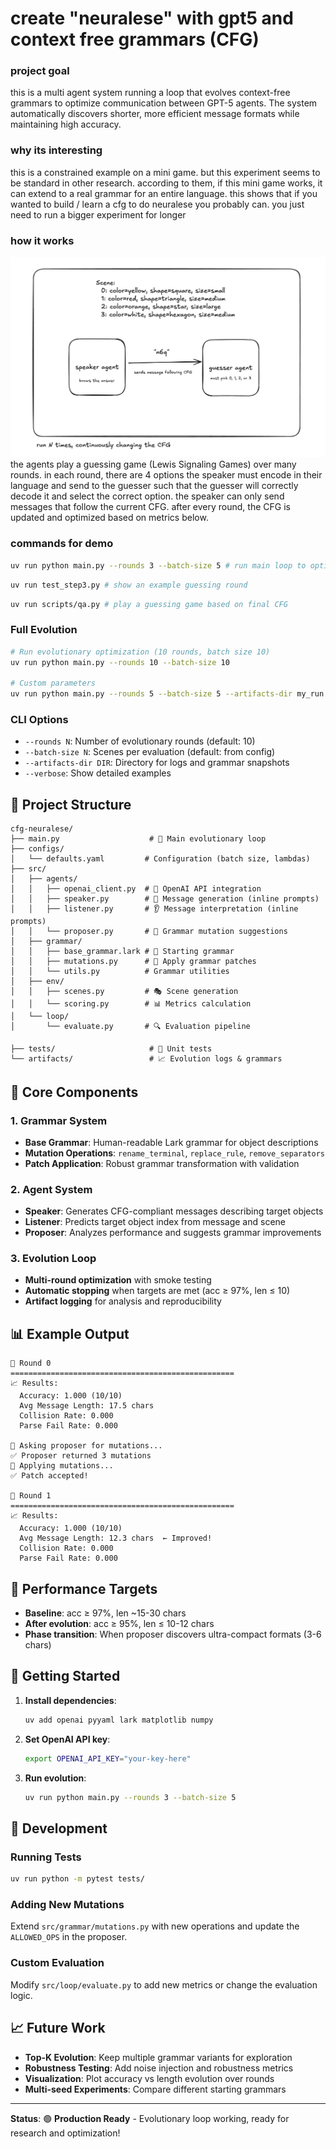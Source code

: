 # create "neuralese" with gpt5 and context free grammars (CFG)

### project goal

this is a multi agent system running a loop that evolves context-free grammars to optimize communication between GPT-5 agents. The system automatically discovers shorter, more efficient message formats while maintaining high accuracy.

### why its interesting

this is a constrained example on a mini game. but this experiment seems to be standard in other research. according to them, if this mini game works, it can extend to a real grammar for an entire language. this shows that if you wanted to build / learn a cfg to do neuralese you probably can. you just need to run a bigger experiment for longer

### how it works

![Example Round](example.png)
the agents play a guessing game (Lewis Signaling Games) over many rounds. in each round, there are 4 options the speaker must encode in their language and send to the guesser such that the guesser will correctly decode it and select the correct option. the speaker can only send messages that follow the current CFG. after every round, the CFG is updated and optimized based on metrics below.

### commands for demo

```bash
uv run python main.py --rounds 3 --batch-size 5 # run main loop to optimize
```

```bash
uv run test_step3.py # show an example guessing round
```

```bash
uv run scripts/qa.py # play a guessing game based on final CFG
```

### Full Evolution

```bash
# Run evolutionary optimization (10 rounds, batch size 10)
uv run python main.py --rounds 10 --batch-size 10

# Custom parameters
uv run python main.py --rounds 5 --batch-size 5 --artifacts-dir my_run
```

### CLI Options

- `--rounds N`: Number of evolutionary rounds (default: 10)
- `--batch-size N`: Scenes per evaluation (default: from config)
- `--artifacts-dir DIR`: Directory for logs and grammar snapshots
- `--verbose`: Show detailed examples

## 📁 Project Structure

```
cfg-neuralese/
├── main.py                    # 🚀 Main evolutionary loop
├── configs/
│   └── defaults.yaml         # Configuration (batch size, lambdas)
├── src/
│   ├── agents/
│   │   ├── openai_client.py  # 🤖 OpenAI API integration
│   │   ├── speaker.py        # 📢 Message generation (inline prompts)
│   │   ├── listener.py       # 👂 Message interpretation (inline prompts)
│   │   └── proposer.py       # 🧠 Grammar mutation suggestions
│   ├── grammar/
│   │   ├── base_grammar.lark # 📝 Starting grammar
│   │   ├── mutations.py      # 🔧 Apply grammar patches
│   │   └── utils.py          # Grammar utilities
│   ├── env/
│   │   ├── scenes.py         # 🎭 Scene generation
│   │   └── scoring.py        # 📊 Metrics calculation
│   └── loop/
│       └── evaluate.py       # 🔍 Evaluation pipeline

├── tests/                     # 🧪 Unit tests
└── artifacts/                 # 📈 Evolution logs & grammars
```

## 🔧 Core Components

### 1. Grammar System

- **Base Grammar**: Human-readable Lark grammar for object descriptions
- **Mutation Operations**: `rename_terminal`, `replace_rule`, `remove_separators`
- **Patch Application**: Robust grammar transformation with validation

### 2. Agent System

- **Speaker**: Generates CFG-compliant messages describing target objects
- **Listener**: Predicts target object index from message and scene
- **Proposer**: Analyzes performance and suggests grammar improvements

### 3. Evolution Loop

- **Multi-round optimization** with smoke testing
- **Automatic stopping** when targets are met (acc ≥ 97%, len ≤ 10)
- **Artifact logging** for analysis and reproducibility

## 📊 Example Output

```
🔄 Round 0
==================================================
📈 Results:
  Accuracy: 1.000 (10/10)
  Avg Message Length: 17.5 chars
  Collision Rate: 0.000
  Parse Fail Rate: 0.000

🤖 Asking proposer for mutations...
✅ Proposer returned 3 mutations
🔧 Applying mutations...
✅ Patch accepted!

🔄 Round 1
==================================================
📈 Results:
  Accuracy: 1.000 (10/10)
  Avg Message Length: 12.3 chars  ← Improved!
  Collision Rate: 0.000
  Parse Fail Rate: 0.000
```

## 🎯 Performance Targets

- **Baseline**: acc ≥ 97%, len ~15-30 chars
- **After evolution**: acc ≥ 95%, len ≤ 10-12 chars
- **Phase transition**: When proposer discovers ultra-compact formats (3-6 chars)

## 🚀 Getting Started

1. **Install dependencies**:

   ```bash
   uv add openai pyyaml lark matplotlib numpy
   ```

2. **Set OpenAI API key**:

   ```bash
   export OPENAI_API_KEY="your-key-here"
   ```

3. **Run evolution**:
   ```bash
   uv run python main.py --rounds 3 --batch-size 5
   ```

## 🔬 Development

### Running Tests

```bash
uv run python -m pytest tests/
```

### Adding New Mutations

Extend `src/grammar/mutations.py` with new operations and update the `ALLOWED_OPS` in the proposer.

### Custom Evaluation

Modify `src/loop/evaluate.py` to add new metrics or change the evaluation logic.

## 📈 Future Work

- **Top-K Evolution**: Keep multiple grammar variants for exploration
- **Robustness Testing**: Add noise injection and robustness metrics
- **Visualization**: Plot accuracy vs length evolution over rounds
- **Multi-seed Experiments**: Compare different starting grammars

---

**Status**: 🟢 **Production Ready** - Evolutionary loop working, ready for research and optimization!
